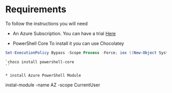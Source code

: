 # Requirements 

To follow the instructions you will need 

* An Azure Subscription. You can have a trial [Here](https://azure.microsoft.com/en-us/free/search/?&ef_id=CjwKCAiAqqTuBRBAEiwA7B66hSFm2RLrRBlqzgfg3ova-T3tjy3N1JiGOxLqVZCyFRTFc4gLmFRVshoCzlgQAvD_BwE:G:s&OCID=AID2000074_SEM_PIytiGb1&MarinID=PIytiGb1_367959202779_azure%20free%20subscription_e_c__79324260874_kwd-334332457116&lnkd=Google_Azure_Brand&dclid=CjkKEQiAqqTuBRCn7eaB4qqywb0BEiQAH2sZi0hUwBPkvbB0kLL6Sfnth3LpJKqZ8GHjKQqKylTiRH3w_wcB)

* PowerShell Core 
To install it you can use Chocolatey 

```powershell
Set-ExecutionPolicy Bypass -Scope Process -Force; iex ((New-Object System.Net.WebClient).DownloadString('https://chocolatey.org/install.ps1'))
```

```
`choco install powershell-core
``

* install Azure PowerShell Module 

```
instal-module -name AZ -scope CurrentUser
```
